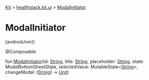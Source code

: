 
[Kit](../../kit.html) > [healthstack.kit.ui](index.html) > [ModalInitiator](-modal-initiator.html)



# ModalInitiator



[androidJvm]\




@Composable



fun [ModalInitiator](-modal-initiator.html)(id: [String](https://kotlinlang.org/api/latest/jvm/stdlib/kotlin/-string/index.html), title: [String](https://kotlinlang.org/api/latest/jvm/stdlib/kotlin/-string/index.html), placeholder: [String](https://kotlinlang.org/api/latest/jvm/stdlib/kotlin/-string/index.html), state: ModalBottomSheetState, selectedValue: MutableState&lt;[String](https://kotlinlang.org/api/latest/jvm/stdlib/kotlin/-string/index.html)&gt;, changeModal: ([String](https://kotlinlang.org/api/latest/jvm/stdlib/kotlin/-string/index.html)) -&gt; [Unit](https://kotlinlang.org/api/latest/jvm/stdlib/kotlin/-unit/index.html))





